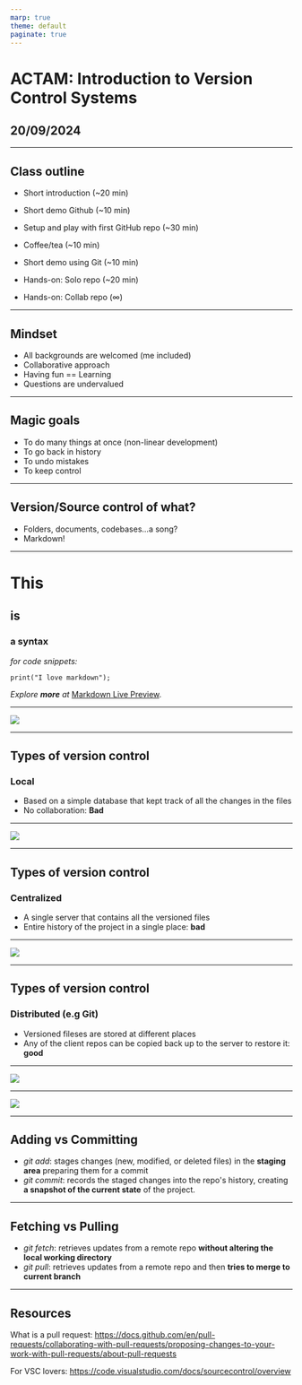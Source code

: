 ```yaml
---
marp: true
theme: default
paginate: true
---
```


# ACTAM: Introduction to Version Control Systems

## 20/09/2024

---

## Class outline

- Short introduction (~20 min)
- Short demo Github (~10 min)
- Setup and play with first GitHub repo (~30 min)

- Coffee/tea (~10 min)

- Short demo using Git (~10 min)
- Hands-on: Solo repo (~20 min)
- Hands-on: Collab repo (∞)

---

## Mindset

- All backgrounds are welcomed (me included)
- Collaborative approach
- Having fun == Learning
- Questions are undervalued  

---

## Magic goals

- To do many things at once (non-linear development)
- To go back in history
- To undo mistakes
- To keep control 

---

## Version/Source control of what?

- Folders, documents, codebases...a song?
- Markdown!

---

# This
## is
### a syntax
_for code snippets:_
```
print("I love markdown");
``` 
_Explore **more** at_ [Markdown Live Preview](https://markdownlivepreview.com/).

---

![](assets/linus.png)

---

## Types of version control

### Local
- Based on a simple database that kept track of all the changes in the files
- No collaboration: **Bad**

---

![](assets/local.png)

---

## Types of version control

### Centralized
- A single server that contains all the versioned files
- Entire history of the project in a single place: **bad**

---

![](assets/centralized.png)

---

## Types of version control

### Distributed (e.g Git)
- Versioned fileses are stored at different places
- Any of the client repos can be copied back up to the server to restore it: **good**

---

![](assets/distributed.png)

---

![](assets/simplified-git-flow.webp)

---

## Adding vs Committing

- *git add*: stages changes (new, modified, or deleted files) in the **staging area** preparing them for a commit
- *git commit*: records the staged changes into the repo's history, creating **a snapshot of the current state** of the project.


---

## Fetching vs Pulling

- *git fetch*: retrieves updates from a remote repo **without altering the local working directory**
- *git pull*:  retrieves updates from a remote repo and then **tries to merge to current branch**

---

## Resources

What is a pull request: https://docs.github.com/en/pull-requests/collaborating-with-pull-requests/proposing-changes-to-your-work-with-pull-requests/about-pull-requests

For VSC lovers: https://code.visualstudio.com/docs/sourcecontrol/overview